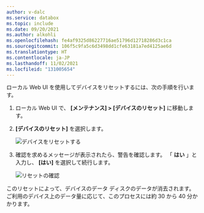 ```yaml
---
author: v-dalc
ms.service: databox
ms.topic: include
ms.date: 09/20/2021
ms.author: alkohli
ms.openlocfilehash: fe4af9325d86227716ae51796d12718286d3c1ca
ms.sourcegitcommit: 106f5c9fa5c6d3498dd1cfe63181a7ed4125ae6d
ms.translationtype: HT
ms.contentlocale: ja-JP
ms.lasthandoff: 11/02/2021
ms.locfileid: "131005654"
---
```

ローカル Web UI を使用してデバイスをリセットするには、次の手順を行います。

1. ローカル Web UI で、 **[メンテナンス] > [デバイスのリセット]** に移動します。
2. **[デバイスのリセット]** を選択します。

    ![デバイスをリセットする](media/azure-stack-edge-device-reset/device-reset-1.png)

3. 確認を求めるメッセージが表示されたら、警告を確認します。 「 **はい** 」と入力し、 **[はい]** を選択して続行します。

    ![リセットの確認](media/azure-stack-edge-device-reset/device-reset-2.png)  

このリセットによって、デバイスのデータ ディスクのデータが消去されます。 ご利用のデバイス上のデータ量に応じて、このプロセスには約 30 から 40 分かかります。
